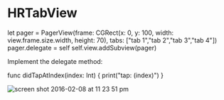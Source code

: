 # HRTabView

let pager = PagerView(frame: CGRect(x: 0, y: 100, width: view.frame.size.width, height: 70), tabs: ["tab 1","tab 2","tab 3","tab 4"])
pager.delegate = self
self.view.addSubview(pager)


Implement the delegate method:

func didTapAtIndex(index: Int) {
print("tap: \(index)")
}

![screen shot 2016-02-08 at 11 23 51 pm](https://cloud.githubusercontent.com/assets/12963167/12894970/df344b52-cebb-11e5-9984-34e7104a2a1e.png)
